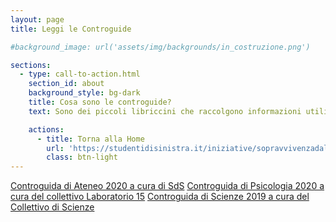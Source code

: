 ```yaml
---
layout: page
title: Leggi le Controguide

#background_image: url('assets/img/backgrounds/in_costruzione.png')

sections:
  - type: call-to-action.html
    section_id: about
    background_style: bg-dark
    title: Cosa sono le controguide?
    text: Sono dei piccoli libriccini che raccolgono informazioni utili sulla vita all'università, consigli, divertenti aneddoti e informazioni su SdS, i Collettivi e le nostre attività! Clicca qui per vedere e scaricare le guide  <br /> [Controguida di Ateneo 2020 a cura di SdS](/iniziative/sopravvivenzadalbasso/controguide/sds20)  <br /> [Controguida di Psicologia 2020 a cura del collettivo Laboratorio 15](/iniziative/sopravvivenzadalbasso/controguide/lab15_20)  <br /> [Controguida di Scienze 2019 a cura del Collettivo di Scienze](/iniziative/sopravvivenzadalbasso/controguide/scienze19)

    actions:
      - title: Torna alla Home
        url: 'https://studentidisinistra.it/iniziative/sopravvivenzadalbasso/controguide'
        class: btn-light
---
```

<a href="https://studentidisinistra.it/iniziative/sopravvivenzadalbasso/controguide/sds20">Controguida di Ateneo 2020 a cura di SdS</a>
<a href="https://studentidisinistra.it/iniziative/sopravvivenzadalbasso/controguide/lab15_20">Controguida di Psicologia 2020 a cura del collettivo Laboratorio 15</a>
<a href="https://studentidisinistra.it/iniziative/sopravvivenzadalbasso/controguide/scienze19">Controguida di Scienze 2019 a cura del Collettivo di Scienze</a>
